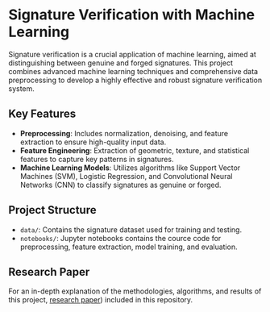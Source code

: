 # Signature Verification with Machine Learning

Signature verification is a crucial application of machine learning, aimed at distinguishing between genuine and forged signatures. This project combines advanced machine learning techniques and comprehensive data preprocessing to develop a highly effective and robust signature verification system.

## Key Features

- **Preprocessing**: Includes normalization, denoising, and feature extraction to ensure high-quality input data.
- **Feature Engineering**: Extraction of geometric, texture, and statistical features to capture key patterns in signatures.
- **Machine Learning Models**: Utilizes algorithms like Support Vector Machines (SVM), Logistic Regression, and Convolutional Neural Networks (CNN) to classify signatures as genuine or forged.
  
## Project Structure

- `data/`: Contains the signature dataset used for training and testing.
- `notebooks/`: Jupyter notebooks contains the cource code for preprocessing, feature extraction, model training, and evaluation.
## Research Paper

For an in-depth explanation of the methodologies, algorithms, and results of this project, [research paper](https://github.com/ESSAFI01/signature_verification/blob/main/research%20paper.pdf)) included in this repository.
